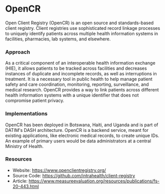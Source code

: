 # OpenCR

Open Client Registry (OpenCR) is an open source and standards-based
client registry. Client registries use sophisticated record linkage
processes to uniquely identify patients across multiple health
information systems in facilities, pharmacies, lab systems, and
elsewhere.

### Approach

As a critical component of an interoperable health information exchange
(HIE), it allows patients to be tracked across facilities and decreases
instances of duplicate and incomplete records, as well as interruptions
in treatment. It is a necessary tool in public health to help manage
patient safety and care coordination, monitoring, reporting,
surveillance, and medical research. OpenCR provides a way to link
patients across different health information systems with a unique
identifier that does not compromise patient privacy.

### Implementations

OpenCR has been deployed in Botswana, Haiti, and Uganda and is part of
DATIM's DASH architecture. OpenCR is a backend service, meant for
existing applications, like electronic medical records, to create unique
IDs. An example of primary users would be data administrators at a
central Ministry of Health.

### Resources

- Website: <https://www.openclientregistry.org/>
- Source Code: <https://github.com/intrahealth/client-registry>
- Article:
  <https://www.measureevaluation.org/resources/publications/fs-20-443.html>
